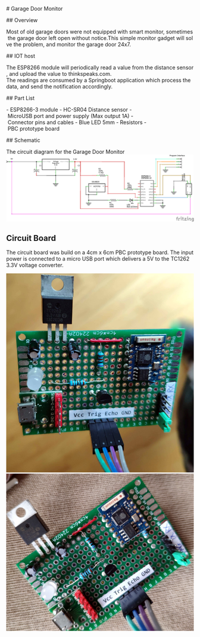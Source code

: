 # Garage Door Monitor

## Overview

Most of old garage doors were not equipped with smart monitor, sometimes the garage door left open without notice.This simple monitor gadget will solve the problem, and monitor the garage door 24x7. 

## IOT host

The ESP8266 module will periodically read a value from the distance sensor, and upload the value to thinkspeaks.com.
The readings are consumed by a Springboot application which process the data, and send the notification accordingly.

## Part List

- ESP8266-3 module
- HC-SR04 Distance sensor
- MicroUSB port and power supply (Max output 1A)
- Connector pins and cables
- Blue LED 5mm
- Resistors
- PBC prototype board

## Schematic

The circuit diagram for the Garage Door Monitor 
![schematic](img/schematics.png)




## Circuit Board

The circuit board was build on a 4cm x 6cm PBC prototype board. The input power is connected to a micro USB port which delivers a 5V to the TC1262 3.3V voltage converter.

![PBC](img/board-1.jpg)
![PBC](img/board-2.jpg)